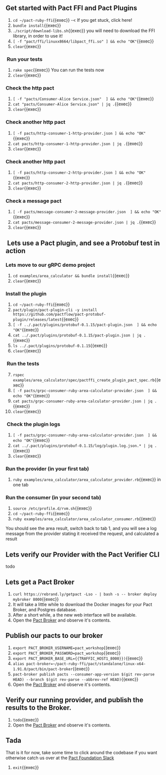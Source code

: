 ## Get started with Pact FFI and Pact Plugins

1. `cd ~/pact-ruby-ffi`{{exec}} -< If you get stuck, click here!
2. `bundle install`{{exec}}
1. `./script/download-libs.sh`{{exec}} you will need to download the FFI library, in order to use it!
1. `[ -f "pact/ffi/linuxx8664/libpact_ffi.so" ] && echo "OK"`{{exec}}
1. `clear`{{exec}}

###  Run your tests

1. `rake spec`{{exec}} You can run the tests now
1. `clear`{{exec}}

### Check the http pact

1. `[ -f "pacts/Consumer-Alice Service.json"  ] && echo "OK"`{{exec}}
1. `cat "pacts/Consumer-Alice Service.json" | jq .`{{exec}}
1. `clear`{{exec}}

### Check another http pact

1. `[ -f pacts/http-consumer-1-http-provider.json ] && echo "OK"`{{exec}}
1. `cat pacts/http-consumer-1-http-provider.json | jq .`{{exec}}
1. `clear`{{exec}}

### Check another http pact

1. `[ -f pacts/http-consumer-2-http-provider.json ] && echo "OK"`{{exec}}
1. `cat pacts/http-consumer-2-http-provider.json | jq .`{{exec}}
1. `clear`{{exec}}

### Check a message pact

1. `[ -f pacts/message-consumer-2-message-provider.json  ] && echo "OK"`{{exec}}
1. `cat pacts/message-consumer-2-message-provider.json | jq .`{{exec}}
1. `clear`{{exec}}

##  Lets use a Pact plugin, and see a Protobuf test in action

### Lets move to our gRPC demo project

1. `cd examples/area_calculator && bundle install`{{exec}}
1. `clear`{{exec}}

### Install the plugin

1. `cd ~/pact-ruby-ffi`{{exec}}
1. `pact/plugin/pact-plugin-cli -y install https://github.com/pactflow/pact-protobuf-plugin/releases/latest`{{exec}}
1. `[ -f ../.pact/plugins/protobuf-0.1.15/pact-plugin.json  ] && echo "OK"`{{exec}}
1. `cat ../.pact/plugins/protobuf-0.1.15/pact-plugin.json | jq .`{{exec}}
1. `ls ../.pact/plugins/protobuf-0.1.15`{{exec}}
1. `clear`{{exec}}

###  Run the tests

7. `rspec examples/area_calculator/spec/pactffi_create_plugin_pact_spec.rb`{{exec}}
1. `[ -f pacts/grpc-consumer-ruby-area-calculator-provider.json  ] && echo "OK"`{{exec}}
2. `cat pacts/grpc-consumer-ruby-area-calculator-provider.json | jq .`{{exec}}
1. `clear`{{exec}}

###  Check the plugin logs

1. `[ -f pacts/grpc-consumer-ruby-area-calculator-provider.json  ] && echo "OK"`{{exec}}
1. `cat ../.pact/plugins/protobuf-0.1.15/log/plugin.log.json.* | jq .`{{exec}}
1. `clear`{{exec}}

### Run the provider (in your first tab)

1. `ruby examples/area_calculator/area_calculator_provider.rb`{{exec}} in one tab

### Run the consumer (in your second tab)

1. `source /etc/profile.d/rvm.sh`{{exec}}
1. `cd ~/pact-ruby-ffi`{{exec}}
1. `ruby examples/area_calculator/area_calculator_consumer.rb`{{exec}}

You should see the area result, switch back to tab 1, and you will see a log message from the provider stating it received the request, and calculated a result

## Lets verify our Provider with the Pact Verifier CLI

todo

## Lets get a Pact Broker

1. `curl https://rebrand.ly/getpact -Lso - | bash -s -- broker deploy mybroker 8000`{{exec}}
1. It will take a little while to download the Docker images for your Pact Broker, and Postgres database.
2. After a short while, a the new web interface will be available.
3. Open the [Pact Broker]({{TRAFFIC_HOST1_8000}}) and observe it's contents.

## Publish our pacts to our broker

1. `export PACT_BROKER_USERNAME=pact_workshop`{{exec}}
2. `export PACT_BROKER_PASSWORD=pact_workshop`{{exec}}
3. `export PACT_BROKER_BASE_URL={{TRAFFIC_HOST1_8000}})`{{exec}}
4. `alias pact-broker=~/pact-ruby-ffi/pact/standalone/linux-x64-1.91.0/pact/bin/pact-broker`{{exec}}
5. `pact-broker publish pacts --consumer-app-version $(git rev-parse HEAD) --branch $(git rev-parse --abbrev-ref HEAD)`{{exec}}
6. Open the [Pact Broker]({{TRAFFIC_HOST1_8000}}) and observe it's contents.

## Verify our running provider, and publish the results to the Broker.

1. `todo`{{exec}}
2. Open the [Pact Broker]({{TRAFFIC_HOST1_8000}}) and observe it's contents.


## Tada

That is it for now, take some time to click around the codebase if you want otherwise catch us over at the [Pact Foundation Slack](http://slack.pact.io/)

1. `exit`{{exec}}
